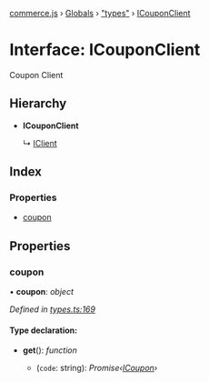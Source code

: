 [commerce.js](../README.md) › [Globals](../globals.md) › ["types"](../modules/_types_.md) › [ICouponClient](_types_.icouponclient.md)

# Interface: ICouponClient

Coupon Client

## Hierarchy

* **ICouponClient**

  ↳ [IClient](_types_.iclient.md)

## Index

### Properties

* [coupon](_types_.icouponclient.md#coupon)

## Properties

###  coupon

• **coupon**: *object*

*Defined in [types.ts:169](https://github.com/shopjs/commerce.js/blob/883aa69/src/types.ts#L169)*

#### Type declaration:

* **get**(): *function*

  * (`code`: string): *Promise‹[ICoupon](_types_.icoupon.md)›*
